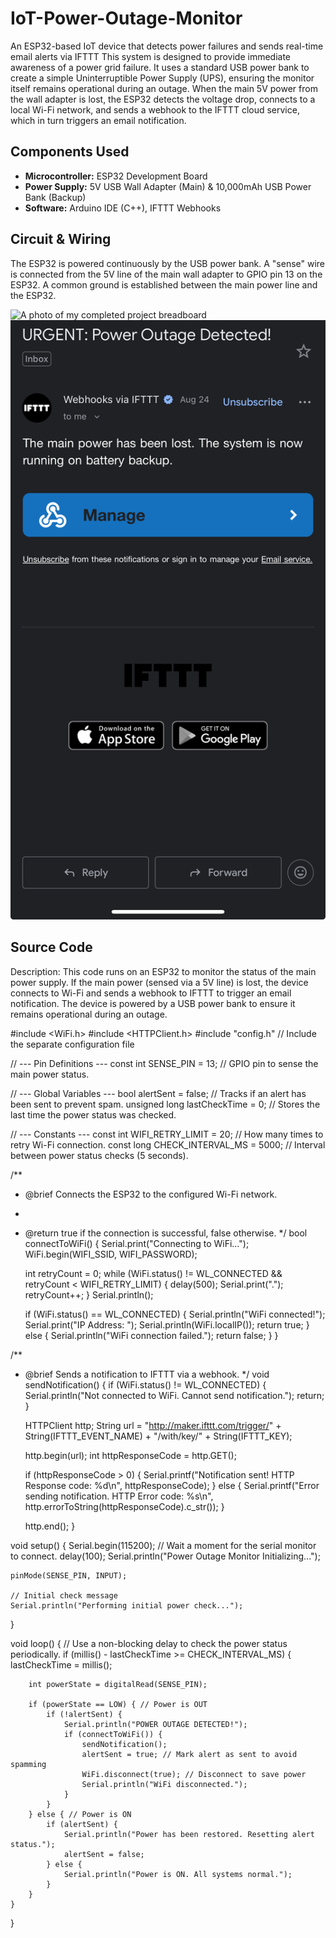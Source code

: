 # IoT-Power-Outage-Monitor
An ESP32-based IoT device that detects power failures and sends real-time email alerts via IFTTT
This system is designed to provide immediate awareness of a power grid failure. It uses a standard USB power bank to create a simple Uninterruptible Power Supply (UPS), ensuring the monitor itself remains operational during an outage. When the main 5V power from the wall adapter is lost, the ESP32 detects the voltage drop, connects to a local Wi-Fi network, and sends a webhook to the IFTTT cloud service, which in turn triggers an email notification.

## Components Used

* **Microcontroller:** ESP32 Development Board
* **Power Supply:** 5V USB Wall Adapter (Main) & 10,000mAh USB Power Bank (Backup)
* **Software:** Arduino IDE (C++), IFTTT Webhooks

## Circuit & Wiring
The ESP32 is powered continuously by the USB power bank. A "sense" wire is connected from the 5V line of the main wall adapter to GPIO pin 13 on the ESP32. A common ground is established between the main power line and the ESP32.

![A photo of my completed project breadboard](./IMG_4416.PNG)
![A photo of my completed project breadboard](./IMG_4419.jpg)

## Source Code




  Description:
  This code runs on an ESP32 to monitor the status of the main power supply.
  If the main power (sensed via a 5V line) is lost, the device connects to Wi-Fi
  and sends a webhook to IFTTT to trigger an email notification. The device
  is powered by a USB power bank to ensure it remains operational during an outage.


#include <WiFi.h>
#include <HTTPClient.h>
#include "config.h" // Include the separate configuration file

// --- Pin Definitions ---
const int SENSE_PIN = 13; // GPIO pin to sense the main power status.

// --- Global Variables ---
bool alertSent = false; // Tracks if an alert has been sent to prevent spam.
unsigned long lastCheckTime = 0; // Stores the last time the power status was checked.

// --- Constants ---
const int WIFI_RETRY_LIMIT = 20;    // How many times to retry Wi-Fi connection.
const long CHECK_INTERVAL_MS = 5000; // Interval between power status checks (5 seconds).

/**
 * @brief Connects the ESP32 to the configured Wi-Fi network.
 *
 * @return true if the connection is successful, false otherwise.
 */
bool connectToWiFi() {
    Serial.print("Connecting to WiFi...");
    WiFi.begin(WIFI_SSID, WIFI_PASSWORD);

    int retryCount = 0;
    while (WiFi.status() != WL_CONNECTED && retryCount < WIFI_RETRY_LIMIT) {
        delay(500);
        Serial.print(".");
        retryCount++;
    }
    Serial.println();

    if (WiFi.status() == WL_CONNECTED) {
        Serial.println("WiFi connected!");
        Serial.print("IP Address: ");
        Serial.println(WiFi.localIP());
        return true;
    } else {
        Serial.println("WiFi connection failed.");
        return false;
    }
}

/**
 * @brief Sends a notification to IFTTT via a webhook.
 */
void sendNotification() {
    if (WiFi.status() != WL_CONNECTED) {
        Serial.println("Not connected to WiFi. Cannot send notification.");
        return;
    }

    HTTPClient http;
    String url = "http://maker.ifttt.com/trigger/" + String(IFTTT_EVENT_NAME) + "/with/key/" + String(IFTTT_KEY);

    http.begin(url);
    int httpResponseCode = http.GET();

    if (httpResponseCode > 0) {
        Serial.printf("Notification sent! HTTP Response code: %d\n", httpResponseCode);
    } else {
        Serial.printf("Error sending notification. HTTP Error code: %s\n", http.errorToString(httpResponseCode).c_str());
    }

    http.end();
}

void setup() {
    Serial.begin(115200);
    // Wait a moment for the serial monitor to connect.
    delay(100);
    Serial.println("Power Outage Monitor Initializing...");

    pinMode(SENSE_PIN, INPUT);

    // Initial check message
    Serial.println("Performing initial power check...");
}

void loop() {
    // Use a non-blocking delay to check the power status periodically.
    if (millis() - lastCheckTime >= CHECK_INTERVAL_MS) {
        lastCheckTime = millis();

        int powerState = digitalRead(SENSE_PIN);

        if (powerState == LOW) { // Power is OUT
            if (!alertSent) {
                Serial.println("POWER OUTAGE DETECTED!");
                if (connectToWiFi()) {
                    sendNotification();
                    alertSent = true; // Mark alert as sent to avoid spamming
                    WiFi.disconnect(true); // Disconnect to save power
                    Serial.println("WiFi disconnected.");
                }
            }
        } else { // Power is ON
            if (alertSent) {
                Serial.println("Power has been restored. Resetting alert status.");
                alertSent = false;
            } else {
                Serial.println("Power is ON. All systems normal.");
            }
        }
    }
}

